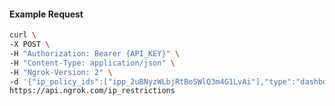 <!-- Code generated for API Clients. DO NOT EDIT. -->

#### Example Request

```bash
curl \
-X POST \
-H "Authorization: Bearer {API_KEY}" \
-H "Content-Type: application/json" \
-H "Ngrok-Version: 2" \
-d '{"ip_policy_ids":["ipp_2uBNyzWLbjRtBoSWlQ3m4G1LvAi"],"type":"dashboard"}' \
https://api.ngrok.com/ip_restrictions
```
